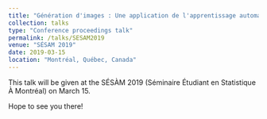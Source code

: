 ```yaml
---
title: "Génération d'images : Une application de l'apprentissage automatique."
collection: talks
type: "Conference proceedings talk"
permalink: /talks/SESAM2019
venue: "SÉSAM 2019"
date: 2019-03-15
location: "Montréal, Québec, Canada"
---
```


This talk will be given at the SÉSÀM 2019 (Séminaire Étudiant en Statistique À Montréal) on March 15. 

Hope to see you there!
